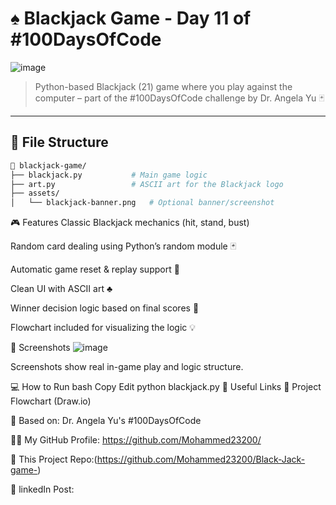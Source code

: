 # ♠️ Blackjack Game - Day 11 of #100DaysOfCode

![image](https://github.com/user-attachments/assets/9614f70e-b1d7-4c3e-9252-9727d311f41b)


> Python-based Blackjack (21) game where you play against the computer – part of the #100DaysOfCode challenge by Dr. Angela Yu 🃏

---

## 📂 File Structure

```bash
📁 blackjack-game/
├── blackjack.py           # Main game logic
├── art.py                 # ASCII art for the Blackjack logo
├── assets/
│   └── blackjack-banner.png   # Optional banner/screenshot
```
🎮 Features
Classic Blackjack mechanics (hit, stand, bust)

Random card dealing using Python’s random module 🃏

Automatic game reset & replay support 🔁

Clean UI with ASCII art ♣️

Winner decision logic based on final scores 🧠

Flowchart included for visualizing the logic 💡

📸 Screenshots
![image](https://github.com/user-attachments/assets/9cca1a6e-3286-41e5-b2dc-fc3d9c749e21)




Screenshots show real in-game play and logic structure.

💻 How to Run
bash
Copy
Edit
python blackjack.py
🔗 Useful Links
📘 Project Flowchart (Draw.io)

🧠 Based on: Dr. Angela Yu's #100DaysOfCode

🧑‍💻 My GitHub Profile: https://github.com/Mohammed23200/

📁 This Project Repo:(https://github.com/Mohammed23200/Black-Jack-game-)

🎉 linkedIn Post: 

